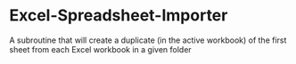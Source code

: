 # Excel-Spreadsheet-Importer

A subroutine that will create a duplicate (in the active workbook) of the first sheet from each Excel workbook in a given folder
